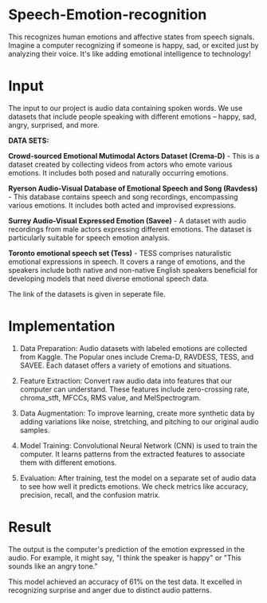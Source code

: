 # Speech-Emotion-recognition
This recognizes human emotions and affective states from speech signals. Imagine a computer recognizing if someone is happy, sad, or excited just by analyzing their voice. It's like adding emotional intelligence to technology!

# Input 
The input to our project is audio data containing spoken words. We use datasets that include people speaking with different emotions – happy, sad, angry, surprised, and more.

**DATA SETS:**

**Crowd-sourced Emotional Mutimodal Actors Dataset (Crema-D)** - This is a dataset created by collecting videos from actors who emote various emotions. It includes both posed and naturally occurring emotions.

**Ryerson Audio-Visual Database of Emotional Speech and Song (Ravdess)** - This database contains speech and song recordings, encompassing various emotions. It includes both acted and improvised expressions.

**Surrey Audio-Visual Expressed Emotion (Savee)** - A dataset with audio recordings from male actors expressing different emotions. The dataset is particularly suitable for speech emotion analysis.

**Toronto emotional speech set (Tess)** -  TESS comprises naturalistic emotional expressions in speech. It covers a range of emotions, and the speakers include both native and non-native English speakers beneficial for developing models that need diverse emotional speech data.

The link of the datasets is given in seperate file. 

# Implementation 

1. Data Preparation: Audio datasets with labeled emotions are collected from Kaggle.  The Popular ones include Crema-D, RAVDESS, TESS, and SAVEE. Each dataset offers a variety of emotions and situations.

2. Feature Extraction: Convert raw audio data into features that our computer can understand. These features include zero-crossing rate, chroma_stft, MFCCs, RMS value, and MelSpectrogram.

3. Data Augmentation: To improve learning, create more synthetic data by adding variations like noise, stretching, and pitching to our original audio samples.

4. Model Training: Convolutional Neural Network (CNN) is used to train the computer. It learns patterns from the extracted features to associate them with different emotions.

5. Evaluation: After training, test the model on a separate set of audio data to see how well it predicts emotions. We check metrics like accuracy, precision, recall, and the confusion matrix.

# Result
The output is the computer's prediction of the emotion expressed in the audio. For example, it might say, "I think the speaker is happy" or "This sounds like an angry tone."

This model achieved an accuracy of 61% on the test data. It excelled in recognizing surprise and anger due to distinct audio patterns.


